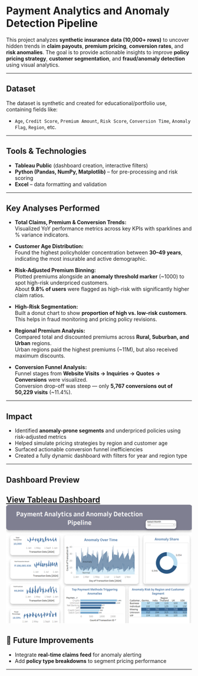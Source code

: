 # Payment Analytics and Anomaly Detection Pipeline

This project analyzes **synthetic insurance data (10,000+ rows)** to uncover hidden trends in **claim payouts**, **premium pricing**, **conversion rates**, and **risk anomalies**. The goal is to provide actionable insights to improve **policy pricing strategy**, **customer segmentation**, and **fraud/anomaly detection** using visual analytics.

---

## Dataset

The dataset is synthetic and created for educational/portfolio use, containing fields like:

- `Age`, `Credit Score`, `Premium Amount`, `Risk Score`, `Conversion Time`, `Anomaly Flag`, `Region`, etc.

---

##  Tools & Technologies

- **Tableau Public** (dashboard creation, interactive filters)
- **Python (Pandas, NumPy, Matplotlib)** – for pre-processing and risk scoring
- **Excel** – data formatting and validation

---

## Key Analyses Performed

- **Total Claims, Premium & Conversion Trends:**  
  Visualized YoY performance metrics across key KPIs with sparklines and % variance indicators.

- **Customer Age Distribution:**  
  Found the highest policyholder concentration between **30–49 years**, indicating the most insurable and active demographic.

- **Risk-Adjusted Premium Binning:**  
  Plotted premiums alongside an **anomaly threshold marker** (~1000) to spot high-risk underpriced customers.  
  About **9.8% of users** were flagged as high-risk with significantly higher claim ratios.

- **High-Risk Segmentation:**  
  Built a donut chart to show **proportion of high vs. low-risk customers**. This helps in fraud monitoring and pricing policy revisions.

- **Regional Premium Analysis:**  
  Compared total and discounted premiums across **Rural, Suburban, and Urban** regions.  
  Urban regions paid the highest premiums (~11M), but also received maximum discounts.

- **Conversion Funnel Analysis:**  
  Funnel stages from **Website Visits → Inquiries → Quotes → Conversions** were visualized.  
  Conversion drop-off was steep — only **5,767 conversions out of 50,229 visits** (~11.4%).

---

## Impact

- Identified **anomaly-prone segments** and underpriced policies using risk-adjusted metrics  
- Helped simulate pricing strategies by region and customer age  
- Surfaced actionable conversion funnel inefficiencies  
- Created a fully dynamic dashboard with filters for year and region type

---

## Dashboard Preview
[View Tableau Dashboard](https://public.tableau.com/app/profile/lekhana.s1303/viz/PaymentAnalyticsandAnomalyDetectionPipeline/Dashboard1)
![Dashboard](images/Payments_Dashboard.png)
---

## 🔮 Future Improvements

- Integrate **real-time claims feed** for anomaly alerting  
- Add **policy type breakdowns** to segment pricing performance  

---


